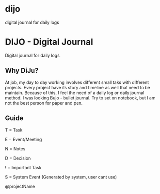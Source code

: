 # dijo
digital journal for daily logs
# DIJO - Digital Journal
Digital journal for daily logs


## Why DiJu?
At job, my day to day working involves different small taks with different projects. Every project have its story and timeline as well that need to be maintain. Because of this, I feel the need of a daily log or daily journal method. I was looking Bujo - bullet journal. Try to set on notebook, but I am not the best person for paper and pen.


## Guide

T = Task

E = Event/Meeting 

N = Notes 

D = Decision

! = Important Task

S = System Event (Generated by system, user cant use)

@projectName